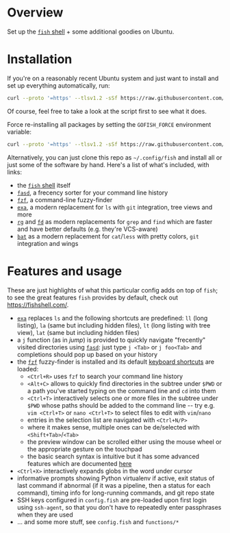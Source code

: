 # Overview

Set up the [`fish` shell] + some additional goodies on Ubuntu.

# Installation

If you're on a reasonably recent Ubuntu system and just want to install
and set up everything automatically, run:

```sh
curl --proto '=https' --tlsv1.2 -sSf https://raw.githubusercontent.com/dlukes/go-fish/master/gofi.sh | sh
```

Of course, feel free to take a look at the script first to see what it
does.

Force re-installing all packages by setting the `GOFISH_FORCE`
environment variable:

```sh
curl --proto '=https' --tlsv1.2 -sSf https://raw.githubusercontent.com/dlukes/go-fish/master/gofi.sh | GOFISH_FORCE=1 sh
```

Alternatively, you can just clone this repo as `~/.config/fish` and
install all or just some of the software by hand. Here's a list of
what's included, with links:

- the [`fish` shell] itself
- [`fasd`], a frecency sorter for your command line history
- [`fzf`], a command-line fuzzy-finder
- [`exa`], a modern replacement for `ls` with `git` integration, tree
  views and more
- [`rg`] and [`fd`] as modern replacements for `grep` and `find` which
  are faster and have better defaults (e.g. they're VCS-aware)
- [`bat`] as a modern replacement for `cat`/`less` with pretty colors,
  `git` integration and wings

# Features and usage

These are just highlights of what this particular config adds on top of
`fish`; to see the great features `fish` provides by default, check out
<https://fishshell.com/>.

- [`exa`] replaces `ls` and the following shortcuts are predefined: `ll`
  (long listing), `la` (same but including hidden files), `lt` (long
  listing with tree view), `lat` (same but including hidden files)
- a `j` function (as in *jump*) is provided to quickly navigate
  "frecently" visited directories using [`fasd`]: just type `j <Tab>` or
  `j foo<Tab>` and completions should pop up based on your history
- the [`fzf`] fuzzy-finder is installed and its default [keyboard
  shortcuts](https://github.com/junegunn/fzf#key-bindings-for-command-line)
  are loaded:
  - `<Ctrl+R>` uses `fzf` to search your command line history
  - `<Alt+C>` allows to quickly find directories in the subtree under
    `$PWD` or a path you've started typing on the command line and `cd`
    into them
  - `<Ctrl+T>` interactively selects one or more files in the subtree
    under `$PWD` whose paths should be added to the command line -- try
    e.g. `vim <Ctrl+T>` or `nano <Ctrl+T>` to select files to edit with
    `vim`/`nano`
  - entries in the selection list are navigated with `<Ctrl+N/P>`
  - where it makes sense, multiple ones can be de/selected with
    `<Shift+Tab>`/`<Tab>`
  - the preview window can be scrolled either using the mouse wheel or
    the appropriate gesture on the touchpad
  - the basic search syntax is intuitive but it has some advanced
    features which are documented
    [here](https://github.com/junegunn/fzf#search-syntax)
- `<Ctrl+X>` interactively expands globs in the word under cursor
- informative prompts showing Python virtualenv if active, exit status
  of last command if abnormal (if it was a pipeline, then a status for
  each command), timing info for long-running commands, and git repo
  state
- SSH keys configured in `config.fish` are pre-loaded upon first login
  using `ssh-agent`, so that you don't have to repeatedly enter
  passphrases when they are used
- ... and some more stuff, see `config.fish` and `functions/*`

[`fish` shell]: https://fishshell.com/
[`fasd`]: https://github.com/clvv/fasd/
[`fzf`]: https://github.com/junegunn/fzf/
[`exa`]: https://the.exa.website/
[`rg`]: https://github.com/BurntSushi/ripgrep/
[`fd`]: https://github.com/sharkdp/fd/
[`bat`]: https://github.com/sharkdp/bat
